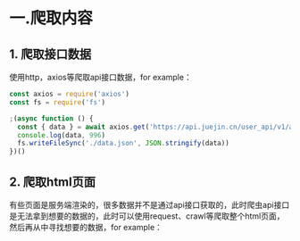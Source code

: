 # 一.爬取内容

## 1. 爬取接口数据

使用http，axios等爬取api接口数据，for example：

```javascript
const axios = require('axios')
const fs = require('fs')

;(async function () {
  const { data } = await axios.get('https://api.juejin.cn/user_api/v1/author/recommend?category_id=&cursor=0&limit=20')
  console.log(data, 996)
  fs.writeFileSync('./data.json', JSON.stringify(data))
})()
```

## 2. 爬取html页面

有些页面是服务端渲染的，很多数据并不是通过api接口获取的，此时爬虫api接口是无法拿到想要的数据的，此时可以使用request、crawl等爬取整个html页面，然后再从中寻找想要的数据，for example：

```javascript

```


